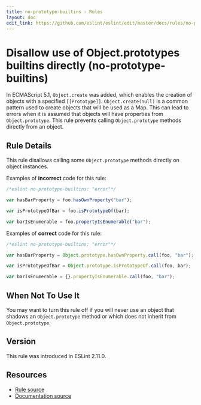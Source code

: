 ```yaml
---
title: no-prototype-builtins - Rules
layout: doc
edit_link: https://github.com/eslint/eslint/edit/master/docs/rules/no-prototype-builtins.md
---
```

<!-- Note: No pull requests accepted for this file. See README.md in the root directory for details. -->

# Disallow use of Object.prototypes builtins directly (no-prototype-builtins)

In ECMAScript 5.1, `Object.create` was added, which enables the creation of objects with a specified `[[Prototype]]`. `Object.create(null)` is a common pattern used to create objects that will be used as a Map. This can lead to errors when it is assumed that objects will have properties from `Object.prototype`. This rule prevents calling `Object.prototype` methods directly from an object.

## Rule Details

This rule disallows calling some `Object.prototype` methods directly on object instances.

Examples of **incorrect** code for this rule:

```js
/*eslint no-prototype-builtins: "error"*/

var hasBarProperty = foo.hasOwnProperty("bar");

var isPrototypeOfBar = foo.isPrototypeOf(bar);

var barIsEnumerable = foo.propertyIsEnumerable("bar");
```

Examples of **correct** code for this rule:

```js
/*eslint no-prototype-builtins: "error"*/

var hasBarProperty = Object.prototype.hasOwnProperty.call(foo, "bar");

var isPrototypeOfBar = Object.prototype.isPrototypeOf.call(foo, bar);

var barIsEnumerable = {}.propertyIsEnumerable.call(foo, "bar");
```

## When Not To Use It

You may want to turn this rule off if you will never use an object that shadows an `Object.prototype` method or which does not inherit from `Object.prototype`.

## Version

This rule was introduced in ESLint 2.11.0.

## Resources

* [Rule source](https://github.com/eslint/eslint/tree/master/lib/rules/no-prototype-builtins.js)
* [Documentation source](https://github.com/eslint/eslint/tree/master/docs/rules/no-prototype-builtins.md)
